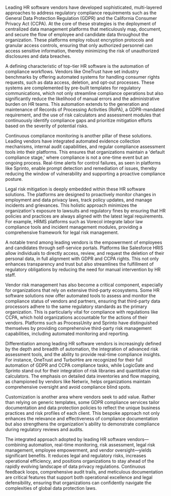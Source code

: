 Leading HR software vendors have developed sophisticated, multi-layered approaches to address regulatory compliance requirements such as the General Data Protection Regulation (GDPR) and the California Consumer Privacy Act (CCPA). At the core of these strategies is the deployment of centralized data management platforms that meticulously map, document, and secure the flow of employee and candidate data throughout the organization. These platforms employ robust encryption protocols and granular access controls, ensuring that only authorized personnel can access sensitive information, thereby minimizing the risk of unauthorized disclosures and data breaches.

A defining characteristic of top-tier HR software is the automation of compliance workflows. Vendors like OneTrust have set industry benchmarks by offering automated systems for handling consumer rights requests, such as data access, deletion, and opt-out processes. These systems are complemented by pre-built templates for regulatory communications, which not only streamline compliance operations but also significantly reduce the likelihood of manual errors and the administrative burden on HR teams. This automation extends to the generation and maintenance of Records of Processing Activities (RoPA), a GDPR-mandated requirement, and the use of risk calculators and assessment modules that continuously identify compliance gaps and prioritize mitigation efforts based on the severity of potential risks.

Continuous compliance monitoring is another pillar of these solutions. Leading vendors have integrated automated evidence collection mechanisms, internal audit capabilities, and regular compliance assessment tools into their platforms. This ensures that organizations maintain a 'default compliance stage,' where compliance is not a one-time event but an ongoing process. Real-time alerts for control failures, as seen in platforms like Sprinto, enable prompt detection and remediation of issues, thereby reducing the window of vulnerability and supporting a proactive compliance posture.

Legal risk mitigation is deeply embedded within these HR software solutions. The platforms are designed to proactively monitor changes in employment and data privacy laws, track policy updates, and manage incidents and grievances. This holistic approach minimizes the organization's exposure to lawsuits and regulatory fines by ensuring that HR policies and practices are always aligned with the latest legal requirements. For example, HRMS platforms such as Vorecol integrate labor law compliance tools and incident management modules, providing a comprehensive framework for legal risk management.

A notable trend among leading vendors is the empowerment of employees and candidates through self-service portals. Platforms like Salesforce HRIS allow individuals to directly access, review, and request the deletion of their personal data, in full alignment with GDPR and CCPA rights. This not only enhances transparency and trust but also streamlines the fulfillment of regulatory obligations by reducing the need for manual intervention by HR staff.

Vendor risk management has also become a critical component, especially for organizations that rely on extensive third-party ecosystems. Some HR software solutions now offer automated tools to assess and monitor the compliance status of vendors and partners, ensuring that third-party data processors adhere to the same regulatory standards as the primary organization. This is particularly vital for compliance with regulations like CCPA, which hold organizations accountable for the actions of their vendors. Platforms such as ProcessUnity and Sprinto have distinguished themselves by providing comprehensive third-party risk management capabilities, including automated monitoring and reporting.

Differentiation among leading HR software vendors is increasingly defined by the depth and breadth of automation, the integration of advanced risk assessment tools, and the ability to provide real-time compliance insights. For instance, OneTrust and TurboHire are recognized for their full automation of GDPR and CCPA compliance tasks, while LogicGate and Sprinto stand out for their integration of risk libraries and quantitative risk calculators. The emphasis on detailed data inventories and flow mapping, as championed by vendors like Netwrix, helps organizations maintain comprehensive oversight and avoid compliance blind spots.

Customization is another area where vendors seek to add value. Rather than relying on generic templates, some GDPR compliance services tailor documentation and data protection policies to reflect the unique business practices and risk profiles of each client. This bespoke approach not only enhances the relevance and effectiveness of compliance documentation but also strengthens the organization's ability to demonstrate compliance during regulatory reviews and audits.

The integrated approach adopted by leading HR software vendors—combining automation, real-time monitoring, risk assessment, legal risk management, employee empowerment, and vendor oversight—yields significant benefits. It reduces legal and regulatory risks, increases operational efficiency, and positions organizations to stay ahead of the rapidly evolving landscape of data privacy regulations. Continuous feedback loops, comprehensive audit trails, and meticulous documentation are critical features that support both operational excellence and legal defensibility, ensuring that organizations can confidently navigate the complexities of global data protection laws.